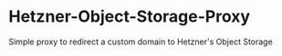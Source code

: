 # Hetzner-Object-Storage-Proxy
Simple proxy to redirect a custom domain to Hetzner's Object Storage
